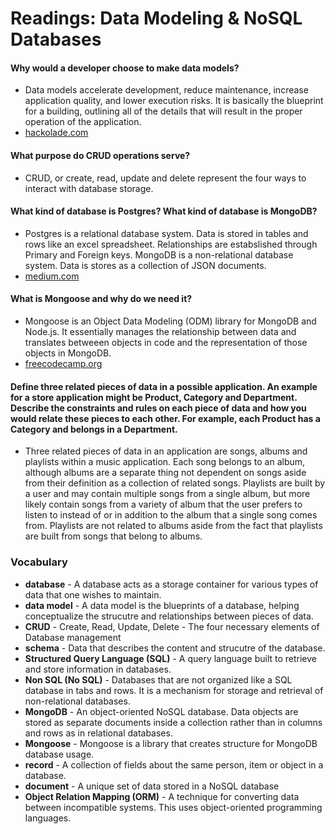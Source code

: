 # Readings: Data Modeling & NoSQL Databases

#### Why would a developer choose to make data models?
  * Data models accelerate development, reduce maintenance, increase application quality, and lower execution risks. It is basically the blueprint for a building, outlining all of the details that will result in the proper operation of the application. 
  * [hackolade.com](https://hackolade.com/benefits.html)

#### What purpose do CRUD operations serve?
  * CRUD, or create, read, update and delete represent the four ways to interact with database storage.

#### What kind of database is Postgres? What kind of database is MongoDB?
  * Postgres is a relational database system. Data is stored in tables and rows like an excel spreadsheet. Relationships are estabslished through Primary and Foreign keys.  MongoDB is a non-relational database system. Data is stores as a collection of JSON documents.
  * [medium.com](https://medium.com/@zhenwu93/relational-vs-non-relational-databases-8336870da8bc)

#### What is Mongoose and why do we need it?
  * Mongoose is an Object Data Modeling (ODM) library for MongoDB and Node.js. It essentially manages the relationship between data and translates betweeen objects in code and the representation of those objects in MongoDB.
  * [freecodecamp.org](https://www.freecodecamp.org/news/introduction-to-mongoose-for-mongodb-d2a7aa593c57/)

#### Define three related pieces of data in a possible application. An example for a store application might be Product, Category and Department. Describe the constraints and rules on each piece of data and how you would relate these pieces to each other. For example, each Product has a Category and belongs in a Department.
  * Three related pieces of data in an application are songs, albums and playlists within a music application. Each song belongs to an album, although albums are a separate thing not dependent on songs aside from their definition as a collection of related songs. Playlists are built by a user and may contain multiple songs from a single album, but more likely contain songs from a variety of album that the user prefers to listen to instead of or in addition to the album that a single song comes from. Playlists are not related to albums aside from the fact that playlists are built from songs that belong to albums. 

### Vocabulary

* **database** - A database acts as a storage container for various types of data that one wishes to maintain.
* **data model** - A data model is the blueprints of a database, helping conceptualize the strucutre and relationships between pieces of data. 
* **CRUD** - Create, Read, Update, Delete - The four necessary elements of Database management
* **schema** - Data that describes the content and strucutre of the database. 
* **Structured Query Language (SQL)** - A query language built to retrieve and store information in databases.
* **Non SQL (No SQL)** - Databases that are not organized like a SQL database in tabs and rows. It is a mechanism for storage and retrieval of non-relational databases.
* **MongoDB** - An object-oriented NoSQL database. Data objects are stored as separate documents inside a collection rather than in columns and rows as in relational databases. 
* **Mongoose** - Mongoose is a library that creates structure for MongoDB database usage.  
* **record** - A collection of fields about the same person, item or object in a database.
* **document** - A unique set of data stored in a NoSQL database
* **Object Relation Mapping (ORM)** - A technique for converting data between incompatible systems. This uses object-oriented programming languages. 